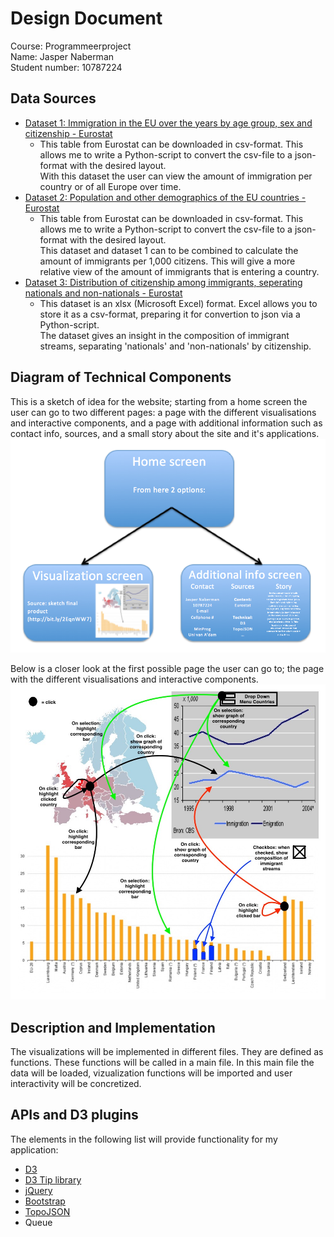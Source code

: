 # Design Document

Course: Programmeerproject  
Name: Jasper Naberman  
Student number: 10787224  

## Data Sources
* [Dataset 1: Immigration in the EU over the years by age group, sex and citizenship - Eurostat](http://appsso.eurostat.ec.europa.eu/nui/show.do?dataset=migr_imm1ctz&lang=en)
    * This table from Eurostat can be downloaded in csv-format. This allows me to write a Python-script to convert the csv-file to a json-format with the desired layout.  
    With this dataset the user can view the amount of immigration per country or of all Europe over time.
* [Dataset 2: Population and other demographics of the EU countries - Eurostat](http://appsso.eurostat.ec.europa.eu/nui/show.do?dataset=migr_pop1ctz&lang=en)
   * This table from Eurostat can be downloaded in csv-format. This allows me to write a Python-script to convert the csv-file to a json-format with the desired layout.  
   This dataset and dataset 1 can to be combined to calculate the amount of immigrants per 1,000 citizens. This will give a more relative view of the amount of immigrants that is entering a country.
* [Dataset 3: Distribution of citizenship among immigrants, seperating nationals and non-nationals - Eurostat](http://ec.europa.eu/eurostat/statistics-explained/images/2/2f/Migration_and_migrant_population_statistics_YB2017.xlsx)
   * This dataset is an xlsx (Microsoft Excel) format. Excel allows you to store it as a csv-format, preparing it for convertion to json via a Python-script.  
   The dataset gives an insight in the composition of immigrant streams, separating 'nationals' and 'non-nationals' by citizenship.

## Diagram of Technical Components
This is a sketch of idea for the website; starting from a home screen the user can go to two different pages: a page with the different visualisations and interactive components, and a page with additional information such as contact info, sources, and a small story about the site and it's applications.
![](doc/Technical_Components.png)
  
Below is a closer look at the first possible page the user can go to; the page with the different visualisations and interactive components.
![](doc/TechComp_VisualisationPage.jpeg)

## Description and Implementation
The visualizations will be implemented in different files. They are defined as functions. These functions will be called in a main file. In this main file the data will be loaded, vizualization functions will be imported and user interactivity will be concretized.

## APIs and D3 plugins
The elements in the following list will provide functionality for my application:
* [D3](https://d3js.org)
* [D3 Tip library](https://labratrevenge.com/d3-tip/javascripts/d3.tip.v0.6.3.js)
* [jQuery](https://jquery.com)
* [Bootstrap](https://getbootstrap.com)
* [TopoJSON](https://github.com/topojson/topojson)
* Queue

